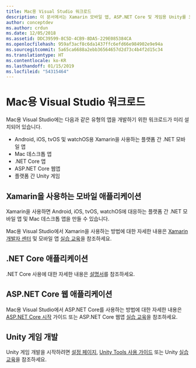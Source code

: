 ```yaml
---
title: Mac용 Visual Studio 워크로드
description: 이 문서에서는 Xamarin 모바일 앱, ASP.NET Core 및 게임용 Unity를 포함하여 Mac용 Visual Studio에서 사용할 수 있는 다양한 워크로드를 설명합니다.
author: conceptdev
ms.author: crdun
ms.date: 12/05/2018
ms.assetid: DDC39599-8C5D-4CB9-8DA5-229E085384CA
ms.openlocfilehash: 959af3acf8c6da1437ffc6efd66e984902e9e94a
ms.sourcegitcommit: 5a65ca6688a2ebb36564657d2d73c4b4f2d15c34
ms.translationtype: HT
ms.contentlocale: ko-KR
ms.lasthandoff: 01/15/2019
ms.locfileid: "54315464"
---
```

# <a name="visual-studio-for-mac-workloads"></a>Mac용 Visual Studio 워크로드

Mac용 Visual Studio에는 다음과 같은 유형의 앱을 개발하기 위한 워크로드가 미리 설치되어 있습니다.

* Android, iOS, tvOS 및 watchOS용 Xamarin을 사용하는 플랫폼 간 .NET 모바일 앱
* Mac 데스크톱 앱
* .NET Core 앱
* ASP.NET Core 웹앱
* 플랫폼 간 Unity 게임

## <a name="mobile-applications-with-xamarin"></a>Xamarin을 사용하는 모바일 애플리케이션

Xamarin을 사용하면 Android, iOS, tvOS, watchOS에 대응하는 플랫폼 간 .NET 모바일 앱 및 Mac 데스크톱 앱을 만들 수 있습니다.

Mac용 Visual Studio에서 Xamarin을 사용하는 방법에 대한 자세한 내용은 [Xamarin 개발자 센터](https://developer.xamarin.com/) 및 모바일 앱 [실습 교육](https://github.com/Microsoft/vs4mac-labs/tree/master/Mobile/Getting-Started)을 참조하세요.

## <a name="net-core-applications"></a>.NET Core 애플리케이션

.NET Core 사용에 대한 자세한 내용은 [설명서](/dotnet/core/)를 참조하세요.

## <a name="aspnet-core-web-applications"></a>ASP.NET Core 웹 애플리케이션

Mac용 Visual Studio에서 ASP.NET Core를 사용하는 방법에 대한 자세한 내용은 [ASP.NET Core 시작](asp-net-core.md) 가이드 또는 ASP.NET Core 웹앱 [실습 교육](https://github.com/Microsoft/vs4mac-labs/tree/master/Web/Getting-Started)을 참조하세요.

## <a name="unity-game-development"></a>Unity 게임 개발

Unity 게임 개발을 시작하려면 [설정 페이지](setup-vsmac-tools-unity.md), [Unity Tools 사용 가이드](using-vsmac-tools-unity.md) 또는 Unity [실습 교육](https://github.com/Microsoft/vs4mac-labs/tree/master/Unity/Getting-Started)을 참조하세요.
